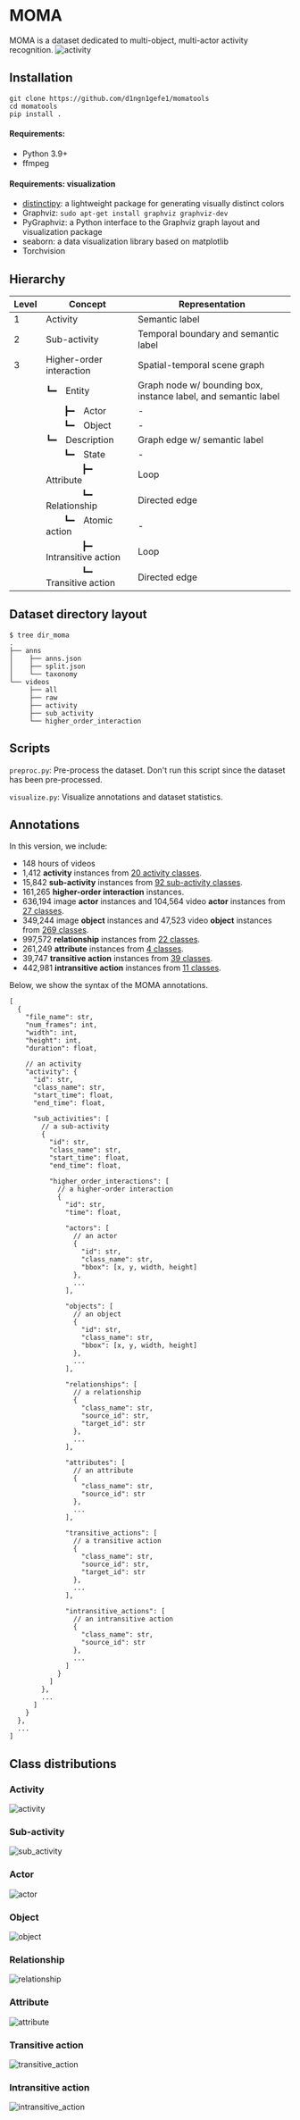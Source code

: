 # MOMA
MOMA is a dataset dedicated to multi-object, multi-actor activity recognition. 
![activity](figures/moma.gif)

## Installation
```
git clone https://github.com/d1ngn1gefe1/momatools
cd momatools
pip install .
```

#### Requirements:
- Python 3.9+
- ffmpeg


#### Requirements: visualization
- [distinctipy](https://github.com/alan-turing-institute/distinctipy): a lightweight package for generating visually distinct colors
- Graphviz: ```sudo apt-get install graphviz graphviz-dev```
- PyGraphviz: a Python interface to the Graphviz graph layout and visualization package
- seaborn: a data visualization library based on matplotlib
- Torchvision

## Hierarchy
| Level | Concept                                              | Representation                                                 |
|-------|------------------------------------------------------|----------------------------------------------------------------|
| 1     | Activity                                             | Semantic label                                                 |
| 2     | Sub-activity                                         | Temporal boundary and semantic label                           |
| 3     | Higher-order interaction                             | Spatial-temporal scene graph                                   |
|       | ┗━&emsp;Entity                                       | Graph node w/ bounding box, instance label, and semantic label |
|       | &emsp;&emsp;┣━&emsp;Actor                            | -                                                              |
|       | &emsp;&emsp;┗━&emsp;Object                           | -                                                              |
|       | ┗━&emsp;Description                                  | Graph edge w/ semantic label                                   |
|       | &emsp;&emsp;┗━&emsp;State                            | -                                                              |
|       | &emsp;&emsp;&emsp;&emsp;┣━&emsp;Attribute            | Loop                                                           |
|       | &emsp;&emsp;&emsp;&emsp;┗━&emsp;Relationship         | Directed edge                                                  |
|       | &emsp;&emsp;┗━&emsp;Atomic action                    | -                                                              |
|       | &emsp;&emsp;&emsp;&emsp;┣━&emsp;Intransitive action  | Loop                                                           |
|       | &emsp;&emsp;&emsp;&emsp;┗━&emsp;Transitive action    | Directed edge                                                  |

## Dataset directory layout
```
$ tree dir_moma
.
├── anns
│    ├── anns.json
│    ├── split.json
│    └── taxonomy
└── videos
     ├── all
     ├── raw
     ├── activity
     ├── sub_activity
     └── higher_order_interaction
```

## Scripts
``preproc.py``: Pre-process the dataset. Don't run this script since the dataset has been pre-processed.

``visualize.py``: Visualize annotations and dataset statistics.

## Annotations
In this version, we include:
- 148 hours of videos
- 1,412 **activity** instances from [20 activity classes](https://raw.githubusercontent.com/d1ngn1gefe1/momatools/main/figures/activity.png?token=GHSAT0AAAAAABQHYNY25PBBGA4AIBT52DAAYPUG5AQ).
- 15,842 **sub-activity** instances from [92 sub-activity classes](https://raw.githubusercontent.com/d1ngn1gefe1/momatools/main/figures/sub_activity.png?token=GHSAT0AAAAAABQHYNY2CEGAIBK5KOSZLLPWYPUG6EQ).
- 161,265 **higher-order interaction** instances.
- 636,194 image **actor** instances and 104,564 video **actor** instances from [27 classes](https://raw.githubusercontent.com/d1ngn1gefe1/momatools/main/figures/actor.png?token=GHSAT0AAAAAABQHYNY3YODQHWF6ZEIKXHVGYPUG6WQ).
- 349,244 image **object** instances and 47,523 video **object** instances from [269 classes](https://raw.githubusercontent.com/d1ngn1gefe1/momatools/main/figures/object.png?token=GHSAT0AAAAAABQHYNY2S2BOY2KXIIHDBSPIYPUG6YA).
- 997,572 **relationship** instances from [22 classes](https://raw.githubusercontent.com/d1ngn1gefe1/momatools/main/figures/relationship.png?token=GHSAT0AAAAAABQHYNY3YR77CAOVI5JQBNZCYPUG7MA).
- 261,249 **attribute** instances from [4 classes](https://raw.githubusercontent.com/d1ngn1gefe1/momatools/main/figures/attribute.png?token=GHSAT0AAAAAABQHYNY2KBQJLZ5BPJH7EKIKYPUG7PQ).
- 39,747 **transitive action** instances from [39 classes](https://raw.githubusercontent.com/d1ngn1gefe1/momatools/main/figures/transitive_action.png?token=GHSAT0AAAAAABQHYNY3VTPGYBKO52XBPEUUYPUG7WQ).
- 442,981 **intransitive action** instances from [11 classes](https://raw.githubusercontent.com/d1ngn1gefe1/momatools/main/figures/intransitive_action.png?token=GHSAT0AAAAAABQHYNY2O4HYZFXUG3S7M5UMYPUG7XA).

Below, we show the syntax of the MOMA annotations.
```json5
[
  {
    "file_name": str,
    "num_frames": int,
    "width": int,
    "height": int,
    "duration": float,

    // an activity
    "activity": {
      "id": str,
      "class_name": str,
      "start_time": float,
      "end_time": float,
      
      "sub_activities": [
        // a sub-activity
        {
          "id": str,
          "class_name": str,
          "start_time": float,
          "end_time": float,
          
          "higher_order_interactions": [
            // a higher-order interaction
            {
              "id": str,
              "time": float,
              
              "actors": [
                // an actor
                {
                  "id": str,
                  "class_name": str,
                  "bbox": [x, y, width, height]
                },
                ...
              ],
              
              "objects": [
                // an object
                {
                  "id": str,
                  "class_name": str,
                  "bbox": [x, y, width, height]
                },
                ...
              ],
              
              "relationships": [
                // a relationship
                {
                  "class_name": str,
                  "source_id": str,
                  "target_id": str
                },
                ...
              ],
              
              "attributes": [
                // an attribute
                {
                  "class_name": str,
                  "source_id": str
                },
                ...
              ],
              
              "transitive_actions": [
                // a transitive action
                {
                  "class_name": str,
                  "source_id": str,
                  "target_id": str
                },
                ...
              ],
              
              "intransitive_actions": [
                // an intransitive action
                {
                  "class_name": str,
                  "source_id": str
                },
                ...
              ]
            }
          ]
        },
        ...
      ]
    }
  },
  ...
]
```

## Class distributions
### Activity
![activity](figures/activity.png)
### Sub-activity
![sub_activity](figures/sub_activity.png)
### Actor
![actor](figures/actor.png)
### Object
![object](figures/object.png)
### Relationship
![relationship](figures/relationship.png)
### Attribute
![attribute](figures/attribute.png)
### Transitive action
![transitive_action](figures/transitive_action.png)
### Intransitive action
![intransitive_action](figures/intransitive_action.png)
